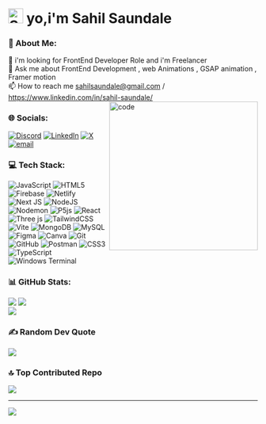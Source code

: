 # <img src="https://raw.githubusercontent.com/Tarikul-Islam-Anik/Animated-Fluent-Emojis/master/Emojis/Smilies/Smiling%20Face%20with%20Sunglasses.png" alt="Smiling Face with Sunglasses" width="30" height="30" /> yo,i'm Sahil Saundale
### 💫 About Me:
👀 i'm looking for FrontEnd Developer Role and i'm Freelancer <br>💬 Ask me about FrontEnd Development , web Animations , GSAP animation , Framer motion<br>📫 How to reach me sahilsaundale@gmail.com / https://www.linkedin.com/in/sahil-saundale/<br>
<img  align="right" alt="code" width="300"  src="https://media4.giphy.com/media/mTPjPA6SSXgTsnZ1Dh/giphy.gif?cid=ecf05e47l8a4sans2hiaolv0ub7qpiif2br8v8kjrjn1noaq&ep=v1_gifs_search&rid=giphy.gif&ct=g">

### 🌐 Socials:
[![Discord](https://img.shields.io/badge/Discord-%237289DA.svg?logo=discord&logoColor=white)](https://discord.gg/pik4chu7886) [![LinkedIn](https://img.shields.io/badge/LinkedIn-%230077B5.svg?logo=linkedin&logoColor=white)](https://linkedin.com/in/https://www.linkedin.com/in/sahil-saundale/) [![X](https://img.shields.io/badge/X-black.svg?logo=X&logoColor=white)](https://x.com/https://x.com/sahil_saundale) [![email](https://img.shields.io/badge/Email-D14836?logo=gmail&logoColor=white)](mailto:sahilsaundale@gmail.com) 

### 💻 Tech Stack:
![JavaScript](https://img.shields.io/badge/javascript-%23323330.svg?style=for-the-badge&logo=javascript&logoColor=%23F7DF1E) ![HTML5](https://img.shields.io/badge/html5-%23E34F26.svg?style=for-the-badge&logo=html5&logoColor=white) ![Firebase](https://img.shields.io/badge/firebase-%23039BE5.svg?style=for-the-badge&logo=firebase) ![Netlify](https://img.shields.io/badge/netlify-%23000000.svg?style=for-the-badge&logo=netlify&logoColor=#00C7B7) ![Next JS](https://img.shields.io/badge/Next-black?style=for-the-badge&logo=next.js&logoColor=white) ![NodeJS](https://img.shields.io/badge/node.js-6DA55F?style=for-the-badge&logo=node.js&logoColor=white) ![Nodemon](https://img.shields.io/badge/NODEMON-%23323330.svg?style=for-the-badge&logo=nodemon&logoColor=%BBDEAD) ![P5js](https://img.shields.io/badge/p5.js-ED225D?style=for-the-badge&logo=p5.js&logoColor=FFFFFF) ![React](https://img.shields.io/badge/react-%2320232a.svg?style=for-the-badge&logo=react&logoColor=%2361DAFB) ![Three js](https://img.shields.io/badge/threejs-black?style=for-the-badge&logo=three.js&logoColor=white) ![TailwindCSS](https://img.shields.io/badge/tailwindcss-%2338B2AC.svg?style=for-the-badge&logo=tailwind-css&logoColor=white) ![Vite](https://img.shields.io/badge/vite-%23646CFF.svg?style=for-the-badge&logo=vite&logoColor=white) ![MongoDB](https://img.shields.io/badge/MongoDB-%234ea94b.svg?style=for-the-badge&logo=mongodb&logoColor=white) ![MySQL](https://img.shields.io/badge/mysql-4479A1.svg?style=for-the-badge&logo=mysql&logoColor=white) ![Figma](https://img.shields.io/badge/figma-%23F24E1E.svg?style=for-the-badge&logo=figma&logoColor=white) ![Canva](https://img.shields.io/badge/Canva-%2300C4CC.svg?style=for-the-badge&logo=Canva&logoColor=white) ![Git](https://img.shields.io/badge/git-%23F05033.svg?style=for-the-badge&logo=git&logoColor=white) ![GitHub](https://img.shields.io/badge/github-%23121011.svg?style=for-the-badge&logo=github&logoColor=white) ![Postman](https://img.shields.io/badge/Postman-FF6C37?style=for-the-badge&logo=postman&logoColor=white) ![CSS3](https://img.shields.io/badge/css3-%231572B6.svg?style=for-the-badge&logo=css3&logoColor=white) ![TypeScript](https://img.shields.io/badge/typescript-%23007ACC.svg?style=for-the-badge&logo=typescript&logoColor=white) ![Windows Terminal](https://img.shields.io/badge/Windows%20Terminal-%234D4D4D.svg?style=for-the-badge&logo=windows-terminal&logoColor=white)
### 📊 GitHub Stats:
![](https://github-readme-stats.vercel.app/api?username=root-pik4chu&theme=github_dark&hide_border=true&include_all_commits=true&count_private=false)
![](https://nirzak-streak-stats.vercel.app/?user=root-pik4chu&theme=github_dark&hide_border=true)<br/>
![](https://github-readme-stats.vercel.app/api/top-langs/?username=root-pik4chu&theme=github_dark&hide_border=true&include_all_commits=true&count_private=false&layout=compact)

### ✍️ Random Dev Quote
![](https://quotes-github-readme.vercel.app/api?type=horizontal&theme=tokyonight)

### 🔝 Top Contributed Repo
![](https://github-contributor-stats.vercel.app/api?username=root-pik4chu&limit=5&theme=github_dark&combine_all_yearly_contributions=true)

---
[![](https://visitcount.itsvg.in/api?id=root-pik4chu&icon=0&color=0)](https://visitcount.itsvg.in)

<!-- Proudly created with GPRM ( https://gprm.itsvg.in ) -->
